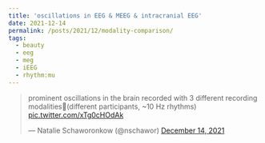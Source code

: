 ```yaml
---
title: 'oscillations in EEG & MEEG & intracranial EEG'
date: 2021-12-14
permalink: /posts/2021/12/modality-comparison/
tags:
  - beauty
  - eeg
  - meg
  - iEEG
  - rhythm:mu
---
```

<blockquote class="twitter-tweet"><p lang="en" dir="ltr">prominent oscillations in the brain recorded with 3 different recording modalities🌟(different participants, ~10 Hz rhythms) <a href="https://t.co/xTg0cHOdAk">pic.twitter.com/xTg0cHOdAk</a></p>&mdash; Natalie Schaworonkow (@nschawor) <a href="https://twitter.com/nschawor/status/1470702239966810120?ref_src=twsrc%5Etfw">December 14, 2021</a></blockquote><script async src="https://platform.twitter.com/widgets.js" charset="utf-8"></script>